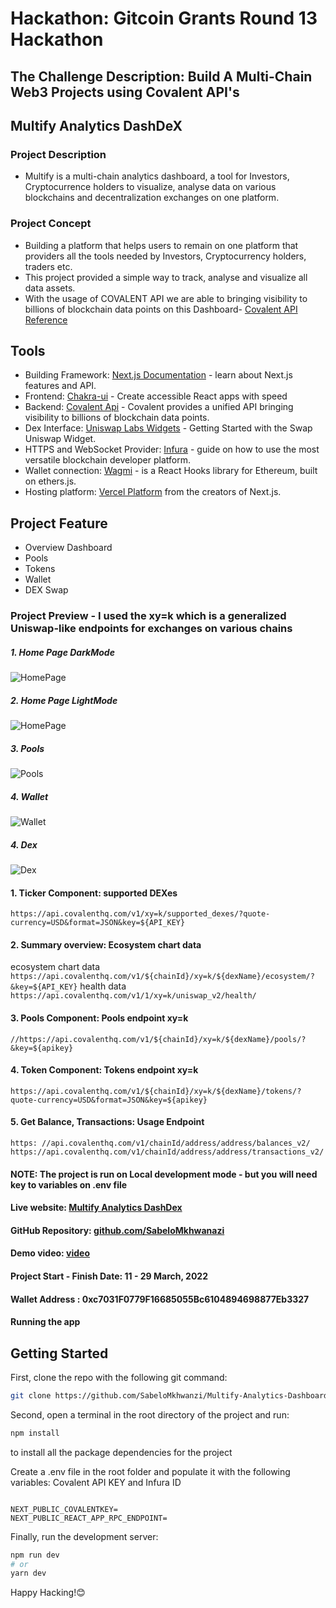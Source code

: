 # Hackathon: Gitcoin Grants Round 13 Hackathon

## The Challenge Description: Build A Multi-Chain Web3 Projects using Covalent API's

<!-- [HERE](https://gitcoin.co/issue/covalenthq/covalent-gitcoin-bounties/19/100028550) -->

## Multify Analytics DashDeX

### Project Description

- Multify is a multi-chain analytics dashboard, a tool for Investors, Cryptocurrence holders to visualize, analyse data on various blockchains and decentralization exchanges on one platform.

### Project Concept

- Building a platform that helps users to remain on one platform that providers all the tools needed by Investors, Cryptocurrency holders, traders etc.
- This project provided a simple way to track, analyse and visualize all data assets.
- With the usage of COVALENT API we are able to bringing visibility to billions of blockchain data points on this Dashboard- [Covalent API Reference](https://chakra-ui.com/)

## Tools

- Building Framework: [Next.js Documentation](https://nextjs.org/docs) - learn about Next.js features and API.
- Frontend: [Chakra-ui](https://chakra-ui.com/) - Create accessible React apps with speed
- Backend: [Covalent Api](https://www.covalenthq.com/) - Covalent provides a unified API bringing visibility to billions of blockchain data points.
- Dex Interface: [Uniswap Labs Widgets](https://docs.uniswap.org/sdk/widgets/swap-widget) - Getting Started with the Swap Uniswap Widget.
- HTTPS and WebSocket Provider: [Infura](https://docs.infura.io/infura/networks/ethereum) - guide on how to use the most versatile blockchain developer platform.
- Wallet connection: [Wagmi](https://wagmi-xyz.vercel.app/) - is a React Hooks library for Ethereum, built on ethers.js.
- Hosting platform: [Vercel Platform](https://vercel.com/new?utm_medium=default-template&filter=next.js&utm_source=create-next-app&utm_campaign=create-next-app-readme) from the creators of Next.js.

## Project Feature

- Overview Dashboard
- Pools
- Tokens
- Wallet
- DEX Swap

### Project Preview - I used the xy=k which is a generalized Uniswap-like endpoints for exchanges on various chains

##### 1. Home Page DarkMode

![HomePage](https://github.com/SabeloMkhwanzi/Multify-Analytics-Dashboard/blob/main/public/Multify-homepage-GR13-Hackathon1.jpg)

##### 2. Home Page LightMode

![HomePage](https://github.com/SabeloMkhwanzi/Multify-Analytics-Dashboard/blob/main/public/Multify-homepage-GR13-Hackathon2.jpg)

##### 3. Pools

![Pools](https://github.com/SabeloMkhwanzi/Multify-Analytics-Dashboard/blob/main/public/Multify-pools-GR13-Hackathon5.jpg)

##### 4. Wallet

![Wallet](https://github.com/SabeloMkhwanzi/Multify-Analytics-Dashboard/blob/main/public/Multify-wallet-GR13-Hackathon3.jpg)

##### 4. Dex

![Dex](https://github.com/SabeloMkhwanzi/Multify-Analytics-Dashboard/blob/main/public/Multify-dex-GR13-Hackathon4.jpg)

#### 1. Ticker Component: supported DEXes

`https://api.covalenthq.com/v1/xy=k/supported_dexes/?quote-currency=USD&format=JSON&key=${API_KEY}`

#### 2. Summary overview: Ecosystem chart data

ecosystem chart data
`https://api.covalenthq.com/v1/${chainId}/xy=k/${dexName}/ecosystem/?&key=${API_KEY}`
health data
`https://api.covalenthq.com/v1/1/xy=k/uniswap_v2/health/`

#### 3. Pools Component: Pools endpoint xy=k

`//https://api.covalenthq.com/v1/${chainId}/xy=k/${dexName}/pools/?&key=${apikey}`

#### 4. Token Component: Tokens endpoint xy=k

`https://api.covalenthq.com/v1/${chainId}/xy=k/${dexName}/tokens/?quote-currency=USD&format=JSON&key=${apikey}`

#### 5. Get Balance, Transactions: Usage Endpoint

`https: //api.covalenthq.com/v1/chainId/address/address/balances_v2/ https://api.covalenthq.com/v1/chainId/address/address/transactions_v2/`

#### NOTE: The project is run on Local development mode - but you will need key to variables on .env file

#### Live website: [Multify Analytics DashDex](https://multify.vercel.app/)

#### GitHub Repository: [github.com/SabeloMkhwanazi](https://github.com/SabeloMkhwanzi/Multify-Analytics-Dashboard)

#### Demo video: [video](https://youtu.be/FAbeKKlyvFY)

#### Project Start - Finish Date: 11 - 29 March, 2022

#### Wallet Address : 0xc7031F0779F16685055Bc6104894698877Eb3327

#### Running the app

## Getting Started

First, clone the repo with the following git command:

```bash
git clone https://github.com/SabeloMkhwanzi/Multify-Analytics-Dashboard
```

Second, open a terminal in the root directory of the project and run:

```bash
npm install
```

to install all the package dependencies for the project

Create a .env file in the root folder and populate it with the following variables: Covalent API KEY and Infura ID

```

NEXT_PUBLIC_COVALENTKEY=
NEXT_PUBLIC_REACT_APP_RPC_ENDPOINT=

```

Finally, run the development server:

```bash
npm run dev
# or
yarn dev
```

Happy Hacking!😊
